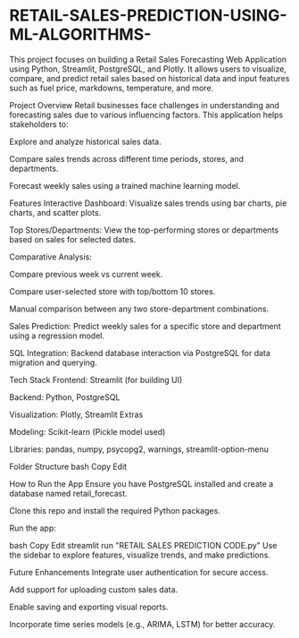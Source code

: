 # RETAIL-SALES-PREDICTION-USING-ML-ALGORITHMS-
This project focuses on building a Retail Sales Forecasting Web Application using Python, Streamlit, PostgreSQL, and Plotly. It allows users to visualize, compare, and predict retail sales based on historical data and input features such as fuel price, markdowns, temperature, and more.

 Project Overview
Retail businesses face challenges in understanding and forecasting sales due to various influencing factors. This application helps stakeholders to:

Explore and analyze historical sales data.

Compare sales trends across different time periods, stores, and departments.

Forecast weekly sales using a trained machine learning model.

 Features
 Interactive Dashboard: Visualize sales trends using bar charts, pie charts, and scatter plots.

 Top Stores/Departments: View the top-performing stores or departments based on sales for selected dates.

 Comparative Analysis:

Compare previous week vs current week.

Compare user-selected store with top/bottom 10 stores.

Manual comparison between any two store-department combinations.

 Sales Prediction: Predict weekly sales for a specific store and department using a regression model.

 SQL Integration: Backend database interaction via PostgreSQL for data migration and querying.

 Tech Stack
Frontend: Streamlit (for building UI)

Backend: Python, PostgreSQL

Visualization: Plotly, Streamlit Extras

Modeling: Scikit-learn (Pickle model used)

Libraries: pandas, numpy, psycopg2, warnings, streamlit-option-menu

 Folder Structure
bash
Copy
Edit
 
 How to Run the App
Ensure you have PostgreSQL installed and create a database named retail_forecast.

Clone this repo and install the required Python packages.

Run the app:

bash
Copy
Edit
streamlit run "RETAIL SALES PREDICTION CODE.py"
Use the sidebar to explore features, visualize trends, and make predictions.

 Future Enhancements
Integrate user authentication for secure access.

Add support for uploading custom sales data.

Enable saving and exporting visual reports.

Incorporate time series models (e.g., ARIMA, LSTM) for better accuracy.
